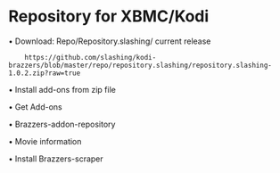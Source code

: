 Repository for XBMC/Kodi
==

•	Download: Repo/Repository.slashing/ current release

        https://github.com/slashing/kodi-brazzers/blob/master/repo/repository.slashing/repository.slashing-1.0.2.zip?raw=true
  
•	Install add-ons from zip file

•	Get Add-ons

•	Brazzers-addon-repository

•	Movie information

•	Install Brazzers-scraper



